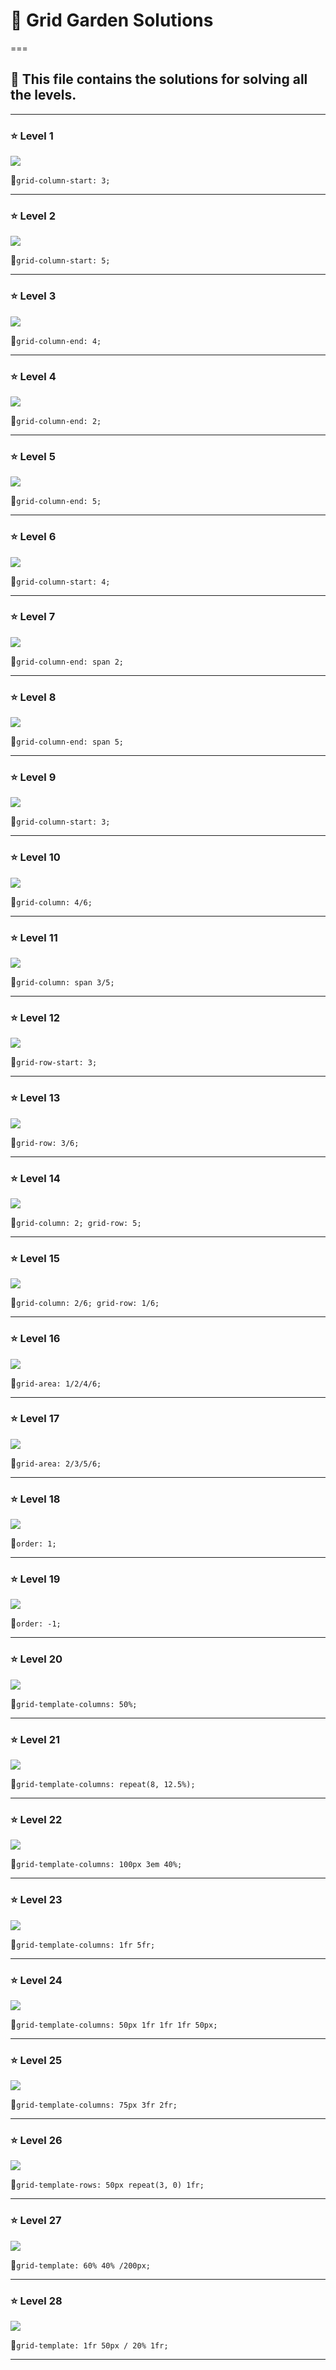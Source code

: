 # 🥕 Grid Garden Solutions
===

## 🧩 This file contains the solutions for solving all the levels.

---

### ⭐ Level 1

![](./Images/Level_1.png)

🚨`grid-column-start: 3;`

---

### ⭐ Level 2

![](./Images/Level_2.png)

🚨`grid-column-start: 5;`

---

### ⭐ Level 3

![](./Images/Level_3.png)

🚨`grid-column-end: 4;`

---

### ⭐ Level 4

![](./Images/Level_4.png)

🚨`grid-column-end: 2;`

---

### ⭐ Level 5

![](./Images/Level_5.png)

🚨`grid-column-end: 5;`

---

### ⭐ Level 6

![](./Images/Level_6.png)

🚨`grid-column-start: 4;`

---

### ⭐ Level 7

![](./Images/Level_7.png)

🚨`grid-column-end: span 2;`

---

### ⭐ Level 8

![](./Images/Level_8.png)

🚨`grid-column-end: span 5;`

---

### ⭐ Level 9

![](./Images/Level_9.png)

🚨`grid-column-start: 3;`

---

### ⭐ Level 10

![](./Images/Level_10.png)

🚨`grid-column: 4/6;`

---

### ⭐ Level 11

![](./Images/Level_11.png)

🚨`grid-column: span 3/5;`

---

### ⭐ Level 12

![](./Images/Level_12.png)

🚨`grid-row-start: 3;`

---

### ⭐ Level 13

![](./Images/Level_13.png)

🚨`grid-row: 3/6;`

---

### ⭐ Level 14

![](./Images/Level_14.png)

🚨`grid-column: 2;
 grid-row: 5;`

---

### ⭐ Level 15

![](./Images/Level_15.png)

🚨`grid-column: 2/6;
 grid-row: 1/6;`

---

### ⭐ Level 16

![](./Images/Level_16.png)

🚨`grid-area: 1/2/4/6;`

---

### ⭐ Level 17

![](./Images/Level_17.png)

🚨`grid-area: 2/3/5/6;`

---

### ⭐ Level 18

![](./Images/Level_18.png)

🚨`order: 1;`

---

### ⭐ Level 19

![](./Images/Level_19.png)

🚨`order: -1;`

---

### ⭐ Level 20

![](./Images/Level_20.png)

🚨`grid-template-columns: 50%;`

---

### ⭐ Level 21

![](./Images/Level_21.png)

🚨`grid-template-columns: repeat(8, 12.5%);`

---

### ⭐ Level 22

![](./Images/Level_22.png)

🚨`grid-template-columns: 100px 3em 40%;`

---

### ⭐ Level 23

![](./Images/Level_23.png)

🚨`grid-template-columns: 1fr 5fr;`

---

### ⭐ Level 24

![](./Images/Level_24.png)

🚨`grid-template-columns: 50px 1fr 1fr 1fr 50px;`

---

### ⭐ Level 25

![](./Images/Level_25.png)

🚨`grid-template-columns: 75px 3fr 2fr;`

---

### ⭐ Level 26

![](./Images/Level_26.png)

🚨`grid-template-rows: 50px repeat(3, 0) 1fr;`

---

### ⭐ Level 27

![](./Images/Level_27.png)

🚨`grid-template: 60% 40% /200px;`

---

### ⭐ Level 28

![](./Images/Level_28.png)

🚨`grid-template: 1fr 50px / 20% 1fr;`

---
